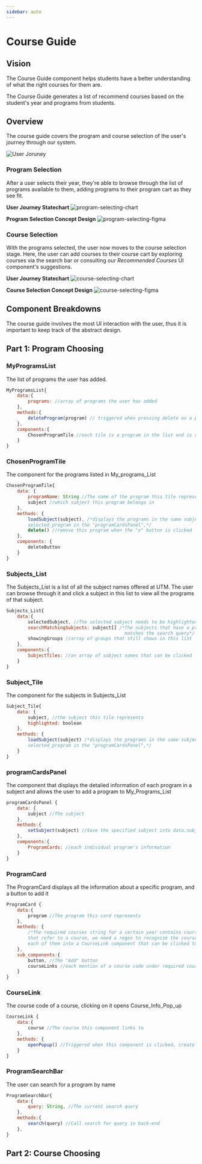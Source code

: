 ```yaml
---
sidebar: auto
---
```


# Course Guide

## Vision
The Course Guide component helps students have a better understanding of what the right courses for them are.

The Course Guide generates a list of recommend courses based on the student's year and programs from students.

## Overview

The course guide covers the program and course selection of the user's journey through our system. 

![User Joruney](./user-journey.png)


### Program Selection

After a user selects their year, they're able to browse through the list of programs available to them, adding programs to their program cart as they see fit. 

__User Journey Statechart__
![program-selecting-chart](./Program_Choosing_state.png)

__Program Selection Concept Design__
![program-selecting-figma](./figma_pic.png)

### Course Selection

With the programs selected, the user now moves to the course selection stage. Here, the user can add courses to their course cart by exploring courses via the search bar or consulting our _Recommended Courses_ UI component's suggestions. 

__User Journey Statechart__
 ![course-selecting-chart](./Course_Selecting_State.png)

__Course Selection Concept Design__
![course-selecting-figma](./figma_course_pic.png)


## Component Breakdowns

The course guide involves the most UI interaction with the user, thus it is important to keep track of the abstract design. 

## Part 1: Program Choosing

### MyProgramsList

The list of programs the user has added. 

```js
MyProgramsList{
    data:{
        programs: //array of programs the user has added
    },
    methods:{
        deleteProgram(program) // triggered when pressing delete on a program
    },
    components:{
        ChosenProgramTile //each tile is a program in the list and is clickable
    }
}
```

### ChosenProgramTile

The component for the programs listed in My_programs_List

```js
ChosenProgramTile{
    data: {
        programName: String //The name of the program this tile represents
        subject //which subject this program belongs in
    },
    methods: {
        loadSubject(subject), /*displays the programs in the same subject as 
        selected_program in the "programCardsPanel",*/
        delete() //remove this program when the "x" button is clicked
    },
    components: {
        deleteButton
    }
}
```

### Subjects_List

The Subjects_List is a list of all the subject names offered at UTM. The user can browse through it and click a subject in this list to view all the programs of that subject.

```js
Subjects_List{
    data:{
        selectedSubject, //The selected subject needs to be highlighted
        searchMatchingSubjects: subject[] /*The subjects that have a program that 
                                            matches the search query*/
        showingGroups //array of groups that still shows in this list
    },
    components:{
        SubjectTiles: //an array of subject names that can be clicked
    }
}
```

### Subject_Tile

The component for the subjects in Subjects_List

```js
Subject_Tile{
    data: {
        subject, //the subject this tile represents
        highlighted: boolean
    },
    methods: {
        loadSubject(subject) /*displays the programs in the same subject as 
        selected_program in the "programCardsPanel",*/
    }
}
```

### programCardsPanel

The component that displays the detailed information of each program in a subject and allows the user to add a program to My_Programs_List

```js
programCardsPanel {
    data: {
        subject //The subject 
    },
    methods:{
        setSubject(subject) //Save the specified subject into data.subject to load programCards
    },
    components:{
        ProgramCards: //each individual program's information 
    }
}
```

### ProgramCard

The ProgramCard displays all the information about a specific program, and a button to add it

```js
ProgramCard {
    data:{
        program //The program this card represents
    },
    methods: {
        /*The required courses string for a certain year contains course codes
        that refer to a course, we need a regex to recognize the course code pattern and transform
        each of them into a CourseLink component that can be clicked to pop up a course info frame.*/
    },
    sub_components:{
        button, //The "Add" button
        courseLinks //each mention of a course code under required courses is a CourseLink
    }
}
```

### CourseLink

The course code of a course, clicking on it opens Course_Info_Pop_up

```js
CourseLink {
    data:{
        course //The course this component links to
    },
    methods: {
        openPopup() //Triggered when this component is clicked, create a new instance of the pop up frame
    }
}
```

### ProgramSearchBar

The user can search for a program by name

```js
ProgramSearchBar{
    data:{
        query: String, //The current search query
    },
    methods:{
        search(query) //Call search for query in back-end
    },
}
```

## Part 2: Course Choosing
